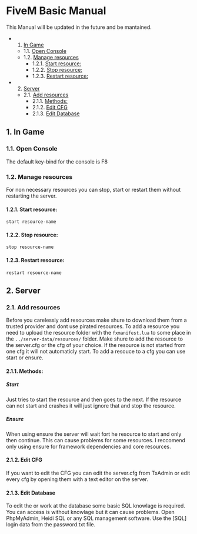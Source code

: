 # FiveM Basic Manual

This Manual will be updated in the future and be mantained. 
<!-- vscode-markdown-toc -->
* 1. [In Game](#InGame)
	* 1.1. [Open Console](#OpenConsole)
	* 1.2. [Manage resources](#Manageresources)
		* 1.2.1. [Start resource:](#Startresource:)
		* 1.2.2. [Stop resource:](#Stopresource:)
		* 1.2.3. [Restart resource:](#Restartresource:)
* 2. [Server](#Server)
	* 2.1. [Add resources](#Addresources)
		* 2.1.1. [Methods:](#Methods:)
		* 2.1.2. [Edit CFG](#EditCFG)
		* 2.1.3. [Edit Database](#EditDatabase)

<!-- vscode-markdown-toc-config
	numbering=true
	autoSave=true
	/vscode-markdown-toc-config -->
<!-- /vscode-markdown-toc -->

##  1. <a name='InGame'></a>In Game
###  1.1. <a name='OpenConsole'></a>Open Console
The default key-bind for the console is F8

###  1.2. <a name='Manageresources'></a>Manage resources
For non necessary resources you can stop, start or restart them without restarting the server. 
####  1.2.1. <a name='Startresource:'></a>Start resource:
``start resource-name``
####  1.2.2. <a name='Stopresource:'></a>Stop resource:
``stop resource-name``
####  1.2.3. <a name='Restartresource:'></a>Restart resource:
``restart resource-name``

##  2. <a name='Server'></a>Server
###  2.1. <a name='Addresources'></a>Add resources
Before you carelessly add resources make shure to download them from a trusted provider and dont use pirated resources.
To add a resource you need to upload the resource folder with the ``fxmanifest.lua`` to some place in the ``../server-data/resources/`` folder.
Make shure to add the resource to the server.cfg or the cfg of your choice. If the resource is not started from one cfg it will not automaticly start.
To add a resouce to a cfg you can use start or ensure.

####  2.1.1. <a name='Methods:'></a>Methods:
##### Start
Just tries to start the resource and then goes to the next. If the resource can not start and crashes it will just ignore that and stop the resource.
##### Ensure
When using ensure the server will wait fort he resource to start and only then continue. This can cause problems for some resources. I reccomend only using ensure for framework dependencies and core resources.

####  2.1.2. <a name='EditCFG'></a>Edit CFG
If you want to edit the CFG you can edit the server.cfg from TxAdmin or edit every cfg by opening them with a text editor on the server.

####  2.1.3. <a name='EditDatabase'></a>Edit Database
To edit the or work at the database some basic SQL knowlage is required. You can access is without knowlage but it can cause problems.
Open PhpMyAdmin, Heidi SQL or any SQL management software. 
Use the [SQL] login data from the password.txt file.
